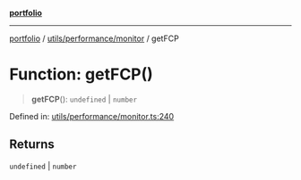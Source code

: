 [**portfolio**](../../../../README.md)

***

[portfolio](../../../../modules.md) / [utils/performance/monitor](../README.md) / getFCP

# Function: getFCP()

> **getFCP**(): `undefined` \| `number`

Defined in: [utils/performance/monitor.ts:240](https://github.com/tnorlund/Portfolio/blob/280a4ec93ba764b56d1000757f4bb09178ee5da8/portfolio/utils/performance/monitor.ts#L240)

## Returns

`undefined` \| `number`
